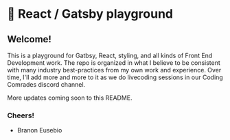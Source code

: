# 🚀 React / Gatsby playground

## Welcome!
This is a playground for Gatbsy, React, styling, and all kinds of Front End Development work. The repo is organized in what I believe to be consistent with many industry best-practices from my own work and experience. Over time, I'll add more and more to it as we do livecoding sessions in our Coding Comrades discord channel. 

More updates coming soon to this README. 

### Cheers! 
- Branon Eusebio
